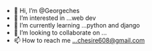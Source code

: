 - 👋 Hi, I’m @Georgeches
- 👀 I’m interested in ...web dev 
- 🌱 I’m currently learning ...python and django
- 💞️ I’m looking to collaborate on ...
- 📫 How to reach me ...chesire608@gmail.com

<!---
Georgeches/Georgeches is a ✨ special ✨ repository because its `README.md` (this file) appears on your GitHub profile.
You can click the Preview link to take a look at your changes.
--->
